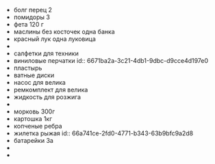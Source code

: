 - болг перец  2
- помидоры 3
- фета 120 г
- маслины без косточек    одна банка
- красный лук одна луковица
-
- салфетки для техники
- виниловые перчатки
  id:: 6671ba2a-3c21-4db1-9dbc-d9cce4d197e0
- пластырь
- ватные диски
- насос для велика
- ремкомплект для велика
- жидкость для розжига
-
- морковь 300г
- картошка 1кг
- копченые ребра
- жилетка рыжая
  id:: 66a741ce-2fd0-4771-b343-63b9bfc9a2d8
- батарейки 3а
-
-